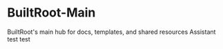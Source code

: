 # BuiltRoot-Main
BuiltRoot's main hub for docs, templates, and shared resources
Assistant test
test
